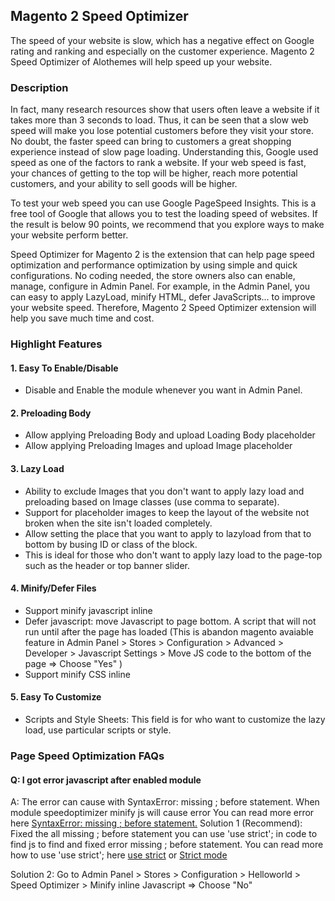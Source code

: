 ## Magento 2 Speed Optimizer

The speed of your website is slow, which has a negative effect on Google rating and ranking and especially on the customer experience. Magento 2 Speed Optimizer of Alothemes will help speed up your website.

### Description
In fact, many research resources show that users often leave a website if it takes more than 3 seconds to load. Thus, it can be seen that a slow web speed will make you lose potential customers before they visit your store. No doubt, the faster speed can bring to customers a great shopping experience instead of slow page loading. Understanding this, Google used speed as one of the factors to rank a website. If your web speed is fast, your chances of getting to the top will be higher, reach more potential customers, and your ability to sell goods will be higher. 

To test your web speed you can use Google PageSpeed Insights. This is a free tool of Google that allows you to test the loading speed of websites. If the result is below 90 points, we recommend that you explore ways to make your website perform better. 

Speed Optimizer for Magento 2 is the extension that can help page speed optimization and performance optimization by using simple and quick configurations. No coding needed, the store owners also can enable, manage, configure in Admin Panel. For example, in the Admin Panel, you can easy to apply LazyLoad, minify HTML, defer JavaScripts... to improve your website speed. Therefore, Magento 2 Speed Optimizer extension will help you save much time and cost.


### Highlight Features
#### 1. Easy To Enable/Disable 
- Disable and Enable the module whenever you want in Admin Panel.
 
#### 2. Preloading Body
- Allow applying Preloading Body and upload Loading Body placeholder
- Allow applying Preloading Images and upload Image placeholder
 
#### 3. Lazy Load
- Ability to exclude Images that you don't want to apply lazy load and preloading based on Image classes (use comma to separate).
- Support for placeholder images to keep the layout of the website not broken when the site isn't loaded completely.
- Allow setting the place that you want to apply to lazyload from that to bottom by busing ID or class of the block.
- This is ideal for those who don't want to apply lazy load to the page-top such as the header or top banner slider.
 
#### 4. Minify/Defer Files
- Support minify javascript inline
- Defer javascript: move Javascript to page bottom. A script that will not run until after the page has loaded (This is abandon magento avaiable feature in Admin Panel > Stores > Configuration > Advanced > Developer > Javascript Settings > Move JS code to the bottom of the page => Choose "Yes" )
- Support minify CSS inline
 
#### 5. Easy To Customize
- Scripts and Style Sheets: This field is for who want to customize the lazy load, use particular scripts or style.

### Page Speed Optimization  FAQs

#### Q: I got error javascript after enabled module
A: The error can cause with SyntaxError: missing ; before statement. When module speedoptimizer minify js will cause error
	You can read more error here [SyntaxError: missing ; before statement.](https://developer.mozilla.org/en-US/docs/Web/JavaScript/Reference/Errors/Missing_semicolon_before_statement)
Solution 1 (Recommend): Fixed the all missing ; before statement you can use 'use strict'; in code to find js to find and fixed error missing ; before statement.
	You can read more how to use 'use strict'; here [use strict](https://www.w3schools.com/js/js_strict.asp) or [Strict mode](https://developer.mozilla.org/en-US/docs/Web/JavaScript/Reference/Strict_mode) 

Solution 2: Go to Admin Panel > Stores > Configuration > Helloworld > Speed Optimizer > Minify inline Javascript => Choose "No"
